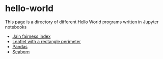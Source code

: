 # hello-world
This page is a directory of different Hello World programs written in Jupyter notebooks


* [Jain fairness index](jain_fairness_index.ipynb)
* [Leaflet with a rectangle perimeter](rectangle_on_geographical_leaflet_map.ipynb) 
* [Pandas](hello_pandas)
* [Seaborn](seaborn.ipynb)

